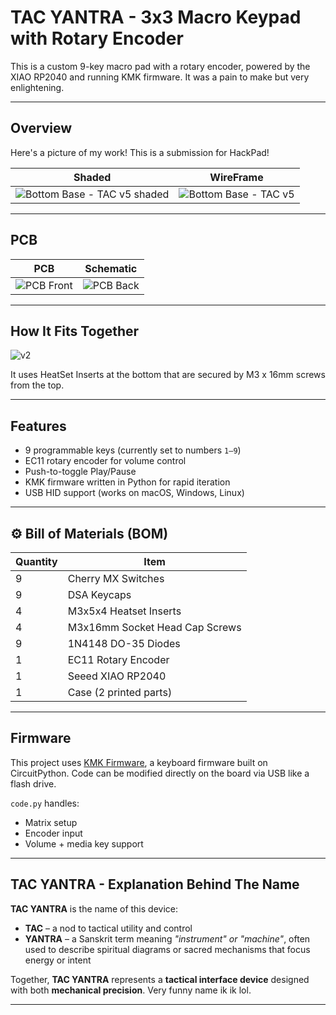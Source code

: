 # TAC YANTRA - 3x3 Macro Keypad with Rotary Encoder

This is a custom 9-key macro pad with a rotary encoder, powered by the XIAO RP2040 and running KMK firmware. It was a pain to make but very enlightening.

---

## Overview

Here's a picture of my work! This is a submission for HackPad!

Shaded            |  WireFrame
:-------------------------:|:-------------------------:
![Bottom Base - TAC v5 shaded](https://github.com/user-attachments/assets/b33aa44e-7c4c-46c1-b122-d0d98e246d67)  |  ![Bottom Base - TAC v5](https://github.com/user-attachments/assets/521b8432-4ac8-4405-b809-29eab201513f)


---



##  PCB
PCB            |  Schematic
:-------------------------:|:-------------------------:
![PCB Front](https://github.com/user-attachments/assets/fe14e158-7bf4-4130-a9e4-d2c2ffe600b3)  |  ![PCB Back](https://github.com/user-attachments/assets/0920f8ec-823d-4420-902b-3d1fbaa8548c)


---
## How It Fits Together

![v2](https://github.com/user-attachments/assets/cf59dbf2-dfe0-481d-8c75-dcc189d6321b)


It uses HeatSet Inserts at the bottom that are secured by M3 x 16mm screws from the top.
 
---


##  Features

- 9 programmable keys (currently set to numbers `1–9`)
- EC11 rotary encoder for volume control
- Push-to-toggle Play/Pause
- KMK firmware written in Python for rapid iteration
- USB HID support (works on macOS, Windows, Linux)
  
---

## ⚙️ Bill of Materials (BOM)

| Quantity | Item                           |
|----------|--------------------------------|
| 9        | Cherry MX Switches             |
| 9        | DSA Keycaps                    |
| 4        | M3x5x4 Heatset Inserts         |
| 4        | M3x16mm Socket Head Cap Screws |
| 9        | 1N4148 DO-35 Diodes            |
| 1        | EC11 Rotary Encoder            |
| 1        | Seeed XIAO RP2040              |
| 1        | Case (2 printed parts)         |


---

##  Firmware

This project uses [KMK Firmware](https://github.com/KMKfw/kmk_firmware), a keyboard firmware built on CircuitPython. Code can be modified directly on the board via USB like a flash drive.

`code.py` handles:
- Matrix setup
- Encoder input
- Volume + media key support


---

##  TAC YANTRA - Explanation Behind The Name

**TAC YANTRA** is the name of this device:

- **TAC** – a nod to tactical utility and control  
- **YANTRA** – a Sanskrit term meaning *"instrument" or "machine"*, often used to describe spiritual diagrams or sacred mechanisms that focus energy or intent  

Together, **TAC YANTRA** represents a **tactical interface device** designed with both **mechanical precision**. Very funny name ik ik lol. 

---
